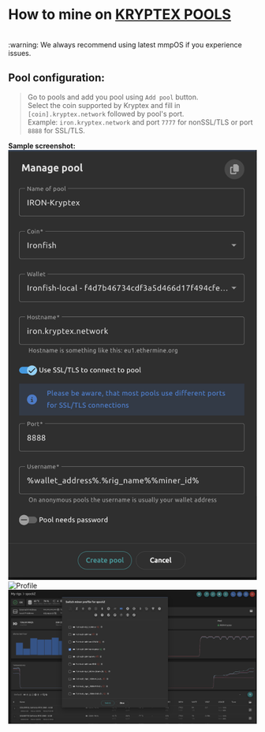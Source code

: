 # How to mine on [KRYPTEX POOLS](https://pool.kryptex.com/)

<br>
:warning: We always recommend using latest mmpOS if you experience issues.
<br>

## Pool configuration:
> Go to pools and add you pool using `Add pool` button.  
> Select the coin supported by Kryptex and fill in `[coin].kryptex.network` followed by pool's port.  
> Example: `iron.kryptex.network` and port `7777` for nonSSL/TLS or port `8888` for SSL/TLS.  

**Sample screenshot:**  
![Pool](/imgs/pool_kryptex_ssl.png)  
![Profile](/imgs/fron_iron_kryptex.png)  
![Profile](/imgs/lol-kryptex.png)

